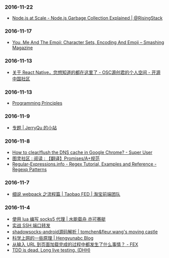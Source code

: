 ### 2016-11-22<br />
+ [Node.js at Scale - Node.js Garbage Collection Explained | @RisingStack](https://blog.risingstack.com/node-js-at-scale-node-js-garbage-collection/)<br />

### 2016-11-17<br />
+ [You, Me And The Emoji: Character Sets, Encoding And Emoji – Smashing Magazine](https://www.smashingmagazine.com/2016/11/character-sets-encoding-emoji/?utm_source=frontendfocus&utm_medium=email)<br />

### 2016-11-13<br />
+ [关于 React Native，您想知道的都在这里了 - OSC源创君的个人空间 - 开源中国社区](https://my.oschina.net/osccreate/blog/778348)<br />

### 2016-11-13<br />
+ [Programming Principles](http://webpro.github.io/programming-principles/?utm_campaign=CodeTengu&utm_medium=email&utm_source=CodeTengu_68#boy-scout-rule)<br />

### 2016-11-9<br />
+ [专题 | JerryQu 的小站](https://imququ.com/series.html#toc-7)<br />

### 2016-11-8<br />
+ [How to clear/flush the DNS cache in Google Chrome? - Super User](http://superuser.com/questions/203674/how-to-clear-flush-the-dns-cache-in-google-chrome)<br />
+ [图灵社区 : 阅读 : 【翻译】Promises/A+规范](http://www.ituring.com.cn/article/66566)<br />
+ [Regular-Expressions.info - Regex Tutorial, Examples and Reference - Regexp Patterns](http://www.regular-expressions.info/)<br />

### 2016-11-7<br />
+ [细说 webpack 之流程篇 | Taobao FED | 淘宝前端团队](http://taobaofed.org/blog/2016/09/09/webpack-flow/)<br />

### 2016-11-4<br />
+ [使用 lua 编写 socks5 代理 | 水能载舟 亦可赛艇](https://lengzzz.com/note/socks5-proxy-in-lua)<br />
+ [实战 SSH 端口转发](http://www.ibm.com/developerworks/cn/linux/l-cn-sshforward/)<br />
+ [shadowsocks-android源码解析 | tomchen&fleur.wang's moving castle](http://ct2wj.com/2016/02/28/shadowsocks-android-source-code-analysis/)<br />
+ [科学上网的一些原理 | Hengyunabc Blog](https://hengyunabc.github.io/something-about-science-surf-the-internet/)<br />
+ [从输入 URL 到页面加载完成的过程中都发生了什么事情？ - FEX](http://fex.baidu.com/blog/2014/05/what-happen/)<br />
+ [TDD is dead. Long live testing. (DHH)](http://david.heinemeierhansson.com/2014/tdd-is-dead-long-live-testing.html)<br />